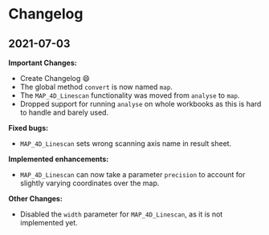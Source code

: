 # Changelog

## 2021-07-03

**Important Changes:**

- Create Changelog :smile:
- The global method `convert` is now named `map`.
- The `MAP_4D_Linescan` functionality was moved from `analyse` to `map`.
- Dropped support for running `analyse` on whole workbooks as this is hard to handle and barely used.

**Fixed bugs:**

- `MAP_4D_Linescan` sets wrong scanning axis name in result sheet.

**Implemented enhancements:**

- `MAP_4D_Linescan` can now take a parameter `precision` to account for slightly varying coordinates over the map.

**Other Changes:**

- Disabled the `width` parameter for `MAP_4D_Linescan`, as it is not implemented yet.